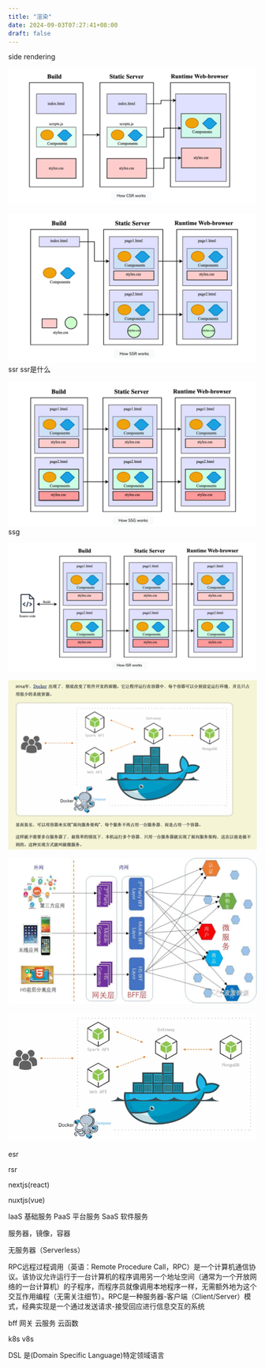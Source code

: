 ```yaml
---
title: "渲染"
date: 2024-09-03T07:27:41+08:00
draft: false
---
```


side rendering

![csr](/assets/csr.png "csr")

![ssr](/assets/ssr.png "ssr") ssr
ssr是什么



![ssg](/assets/ssg.png "ssg") ssg

![isr](/assets/isr.png "isr")

![微服务](/assets/微服务.png "微服务")

![bff](/assets/bff.png "bff")

![docker](/assets/docker.png "docker")



esr

rsr

nextjs(react)

nuxtjs(vue)


IaaS 基础服务
PaaS 平台服务
SaaS 软件服务



服务器，镜像，容器

无服务器（Serverless）

RPC远程过程调用（英语：Remote Procedure Call，RPC）是一个计算机通信协议。该协议允许运行于一台计算机的程序调用另一个地址空间（通常为一个开放网络的一台计算机）的子程序，而程序员就像调用本地程序一样，无需额外地为这个交互作用编程（无需关注细节）。RPC是一种服务器-客户端（Client/Server）模式，经典实现是一个通过发送请求-接受回应进行信息交互的系统


bff 
网关 
云服务 
云函数

k8s
v8s

DSL 是(Domain Specific Language)特定领域语言